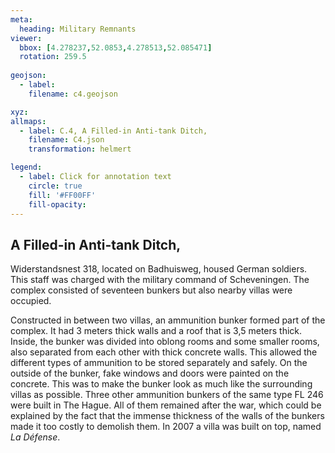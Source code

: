 ```yaml
---
meta:
  heading: Military Remnants
viewer:
  bbox: [4.278237,52.0853,4.278513,52.085471]
  rotation: 259.5
  
geojson:
  - label:
    filename: c4.geojson

xyz:
allmaps:
  - label: C.4, A Filled-in Anti-tank Ditch,
    filename: C4.json
    transformation: helmert

legend: 
  - label: Click for annotation text
    circle: true
    fill: '#FF00FF'
    fill-opacity: 
---
```


## A Filled-in Anti-tank Ditch,

Widerstandsnest 318, located on Badhuisweg, housed German soldiers. This staff was charged with the military command of Scheveningen. The complex consisted of seventeen bunkers but also nearby villas were occupied. 

Constructed in between two villas, an ammunition bunker formed part of the complex. It had  3 meters thick walls and a roof that is 3,5 meters thick. Inside, the bunker was divided into oblong rooms and some smaller rooms, also separated from each other with thick concrete walls. This allowed the different types of ammunition to be stored separately and safely. On the outside of the bunker, fake windows and doors were painted on the concrete. This was to make the bunker look as much like the surrounding villas as possible. Three other ammunition bunkers of the same type FL 246 were built in The Hague. All of them remained after the war, which could be explained by the fact that the immense thickness of the walls of the bunkers made it too costly to demolish them. In 2007 a villa was built on top, named _La Défense_.